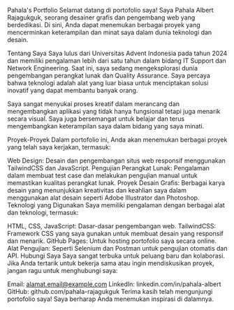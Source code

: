 Pahala's Portfolio
Selamat datang di portofolio saya! Saya Pahala Albert Rajagukguk, seorang desainer grafis dan pengembang web yang berdedikasi. Di sini, Anda dapat menemukan berbagai proyek yang mencerminkan keterampilan dan minat saya dalam dunia teknologi dan desain.

Tentang Saya
Saya lulus dari Universitas Advent Indonesia pada tahun 2024 dan memiliki pengalaman lebih dari satu tahun dalam bidang IT Support dan Network Engineering. Saat ini, saya sedang mengeksplorasi dunia pengembangan perangkat lunak dan Quality Assurance. Saya percaya bahwa teknologi adalah alat yang luar biasa untuk menciptakan solusi inovatif yang dapat membantu banyak orang.

Saya sangat menyukai proses kreatif dalam merancang dan mengembangkan aplikasi yang tidak hanya fungsional tetapi juga menarik secara visual. Saya juga bersemangat untuk belajar dan terus mengembangkan keterampilan saya dalam bidang yang saya minati.

Proyek-Proyek
Dalam portofolio ini, Anda akan menemukan berbagai proyek yang telah saya kerjakan, termasuk:

Web Design: Desain dan pengembangan situs web responsif menggunakan TailwindCSS dan JavaScript.
Pengujian Perangkat Lunak: Pengalaman dalam membuat test case dan melakukan pengujian manual untuk memastikan kualitas perangkat lunak.
Proyek Desain Grafis: Berbagai karya desain yang menunjukkan kreativitas dan keahlian saya dalam menggunakan alat desain seperti Adobe Illustrator dan Photoshop.
Teknologi yang Digunakan
Saya memiliki pengalaman dengan berbagai alat dan teknologi, termasuk:

HTML, CSS, JavaScript: Dasar-dasar pengembangan web.
TailwindCSS: Framework CSS yang saya gunakan untuk membuat desain yang responsif dan menarik.
GitHub Pages: Untuk hosting portofolio saya secara online.
Alat Pengujian: Seperti Selenium dan Postman untuk pengujian otomatis dan API.
Hubungi Saya
Saya sangat terbuka untuk peluang baru dan kolaborasi. Jika Anda tertarik untuk bekerja sama atau ingin mendiskusikan proyek, jangan ragu untuk menghubungi saya:

Email: alamat.email@example.com
LinkedIn: linkedin.com/in/pahala-albert
GitHub: github.com/pahala-rajagukguk
Terima kasih telah mengunjungi portofolio saya! Saya berharap Anda menemukan inspirasi di dalamnya.
